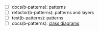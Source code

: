 - [ ] docs(b-patterns): patterns
- [ ] refactor(b-patterns): patterns and layers
- [ ] test(b-patterns): patterns
- [ ] docs(b-patterns): [class diagrams](https://yuml.me/academiabinaria/b-patterns.jpg)